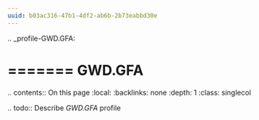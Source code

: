 ```yaml
---
uuid: b03ac316-47b1-4df2-ab6b-2b73eabbd30e
---
```

.. _profile-GWD.GFA:

=======
GWD.GFA
=======

.. contents:: On this page
    :local:
    :backlinks: none
    :depth: 1
    :class: singlecol

.. todo::
    Describe *GWD.GFA* profile
